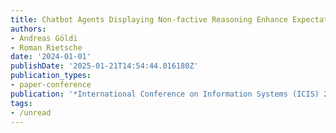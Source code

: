 ```yaml
---
title: Chatbot Agents Displaying Non-factive Reasoning Enhance Expectation Confirmation
authors:
- Andreas Göldi
- Roman Rietsche
date: '2024-01-01'
publishDate: '2025-01-21T14:54:44.016180Z'
publication_types:
- paper-conference
publication: '*International Conference on Information Systems (ICIS) 2024*'
tags:
- /unread
---
```

